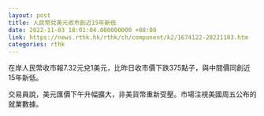 ```yaml
---
layout: post
title: 人民幣兌美元收市創近15年新低
date: 2022-11-03 18:01:04.000000000 +08:00
link: https://news.rthk.hk/rthk/ch/component/k2/1674122-20221103.htm
categories: rthk
---
```


在岸人民幣收市報7.32元兌1美元，比昨日收市價下跌375點子，與中間價同創近15年新低。

交易員說，美元匯價下午升幅擴大，非美貨幣重新受壓。市場注視美國周五公布的就業數據。
